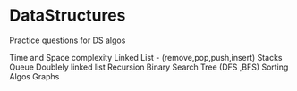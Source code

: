 # DataStructures
Practice questions for DS algos

Time and Space complexity
Linked List - (remove,pop,push,insert)
Stacks
Queue
Doublely linked list
Recursion
Binary Search Tree (DFS ,BFS)
Sorting Algos
Graphs

